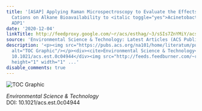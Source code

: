 ```yaml
---
title: '[ASAP] Applying Raman Microspectroscopy to Evaluate the Effects of Nutrient
  Cations on Alkane Bioavailability to <italic toggle="yes">Acinetobacter baylyi</italic>
  ADP1'
date: '2020-12-04'
linkTitle: http://feedproxy.google.com/~r/acs/esthag/~3/sSIs7ZnYMiY/acs.est.0c04944
source: 'Environmental Science & Technology: Latest Articles (ACS Publications)'
description: '<p><img src="https://pubs.acs.org/na101/home/literatum/publisher/achs/journals/content/esthag/0/esthag.ahead-of-print/acs.est.0c04944/20201204/images/medium/es0c04944_0007.gif"
  alt="TOC Graphic"/></p><div><cite>Environmental Science & Technology</cite></div><div>DOI:
  10.1021/acs.est.0c04944</div><img src="http://feeds.feedburner.com/~r/acs/esthag/~4/sSIs7ZnYMiY"
  height="1" width="1" ...'
disable_comments: true
---
```

<p><img src="https://pubs.acs.org/na101/home/literatum/publisher/achs/journals/content/esthag/0/esthag.ahead-of-print/acs.est.0c04944/20201204/images/medium/es0c04944_0007.gif" alt="TOC Graphic"/></p><div><cite>Environmental Science & Technology</cite></div><div>DOI: 10.1021/acs.est.0c04944</div><img src="http://feeds.feedburner.com/~r/acs/esthag/~4/sSIs7ZnYMiY" height="1" width="1" ...
